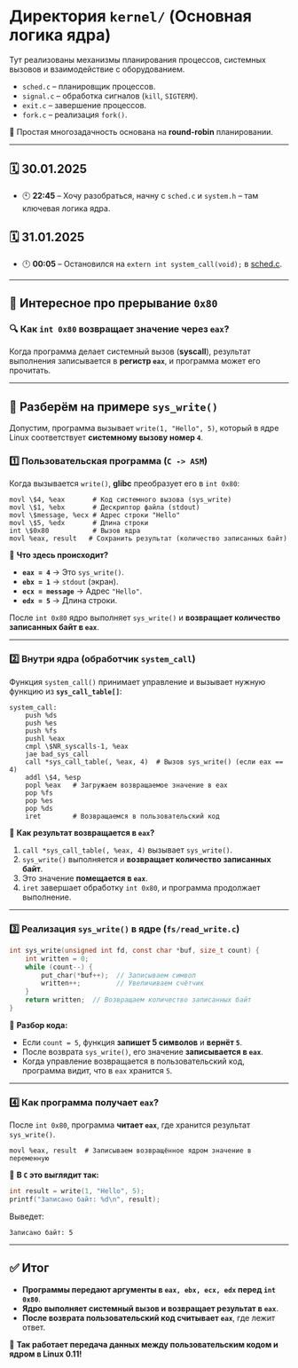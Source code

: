 # **Директория `kernel/` (Основная логика ядра)**

Тут реализованы механизмы планирования процессов, системных вызовов и взаимодействие с оборудованием.

- `sched.c` – планировщик процессов.
- `signal.c` – обработка сигналов (`kill`, `SIGTERM`).
- `exit.c` – завершение процессов.
- `fork.c` – реализация `fork()`.

📌 Простая многозадачность основана на **round-robin** планировании.

---

## **🗓 30.01.2025**
- 🕙 **22:45** – Хочу разобраться, начну с `sched.c` и `system.h` – там ключевая логика ядра.

## **🗓 31.01.2025**
- 🕛 **00:05** – Остановился на `extern int system_call(void);` в [sched.c](sched.c).

---

## **🔹 Интересное про прерывание `0x80`**

### 🔍 **Как `int 0x80` возвращает значение через `eax`?**
Когда программа делает системный вызов (**syscall**), результат выполнения записывается в **регистр `eax`**, и программа может его прочитать.

---

## **📌 Разберём на примере `sys_write()`**
Допустим, программа вызывает `write(1, "Hello", 5)`, который в ядре Linux соответствует **системному вызову номер `4`**.

### **1️⃣ Пользовательская программа (`C -> ASM`)**
Когда вызывается `write()`, **glibc** преобразует его в `int 0x80`:

```assembly
movl \$4, %eax       # Код системного вызова (sys_write)
movl \$1, %ebx       # Дескриптор файла (stdout)
movl \$message, %ecx # Адрес строки "Hello"
movl \$5, %edx       # Длина строки
int \$0x80           # Вызов ядра
movl %eax, result   # Сохранить результат (количество записанных байт)
```

📌 **Что здесь происходит?**
- **`eax = 4`** → Это `sys_write()`.
- **`ebx = 1`** → `stdout` (экран).
- **`ecx = message`** → Адрес `"Hello"`.
- **`edx = 5`** → Длина строки.

После `int 0x80` ядро выполняет `sys_write()` и **возвращает количество записанных байт в `eax`**.

---

### **2️⃣ Внутри ядра (обработчик `system_call`)**
Функция `system_call()` принимает управление и вызывает нужную функцию из **`sys_call_table[]`**:

```assembly
system_call:
    push %ds
    push %es
    push %fs
    pushl %eax
    cmpl \$NR_syscalls-1, %eax
    jae bad_sys_call
    call *sys_call_table(, %eax, 4)  # Вызов sys_write() (если eax == 4)
    addl \$4, %esp
    popl %eax   # Загружаем возвращаемое значение в eax
    pop %fs
    pop %es
    pop %ds
    iret        # Возвращаемся в пользовательский код
```

📌 **Как результат возвращается в `eax`?**
1. `call *sys_call_table(, %eax, 4)` вызывает `sys_write()`.
2. `sys_write()` выполняется и **возвращает количество записанных байт**.
3. Это значение **помещается в `eax`**.
4. `iret` завершает обработку `int 0x80`, и программа продолжает выполнение.

---

### **3️⃣ Реализация `sys_write()` в ядре (`fs/read_write.c`)**
```c
int sys_write(unsigned int fd, const char *buf, size_t count) {
    int written = 0;
    while (count--) {
        put_char(*buf++);  // Записываем символ
        written++;         // Увеличиваем счётчик
    }
    return written;  // Возвращаем количество записанных байт
}
```

📌 **Разбор кода:**
- Если `count = 5`, функция **запишет 5 символов** и **вернёт `5`**.
- После возврата `sys_write()`, его значение **записывается в `eax`**.
- Когда управление возвращается в пользовательский код, программа видит, что в `eax` хранится `5`.

---

### **4️⃣ Как программа получает `eax`?**
После `int 0x80`, программа **читает `eax`**, где хранится результат `sys_write()`.

```assembly
movl %eax, result  # Записываем возвращённое ядром значение в переменную
```

📌 **В `C` это выглядит так:**
```c
int result = write(1, "Hello", 5);
printf("Записано байт: %d\n", result);
```

Выведет:
```
Записано байт: 5
```

---

## **✅ Итог**
- **Программы передают аргументы в `eax, ebx, ecx, edx` перед `int 0x80`**.
- **Ядро выполняет системный вызов и возвращает результат в `eax`**.
- **После возврата пользовательский код считывает `eax`**, где лежит ответ.

🚀 **Так работает передача данных между пользовательским кодом и ядром в Linux 0.11!**
